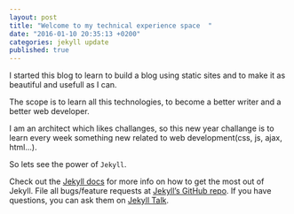 ```yaml
---
layout: post
title: "Welcome to my technical experience space  "
date: "2016-01-10 20:35:13 +0200"
categories: jekyll update
published: true
---
```


I started this blog to learn to build a blog using static sites and to make it as beautiful and usefull as I can. 

The scope is to learn all this technologies, to become a better writer and a better web developer.

I am an architect which likes challanges, so this new year challange is to learn every week something new related to web development(css, js, ajax, html...).

So lets see the power of `Jekyll`.

Check out the [Jekyll docs][jekyll-docs] for more info on how to get the most out of Jekyll. File all bugs/feature requests at [Jekyll’s GitHub repo][jekyll-gh]. If you have questions, you can ask them on [Jekyll Talk][jekyll-talk].

[jekyll-docs]: http://jekyllrb.com/docs/home
[jekyll-gh]:   https://github.com/jekyll/jekyll
[jekyll-talk]: https://talk.jekyllrb.com/
